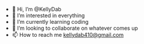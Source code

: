 - 👋 Hi, I’m @KellyDab
- 👀 I’m interested in everything
- 🌱 I’m currently learning coding
- 💞️ I’m looking to collaborate on whatever comes up
- 📫 How to reach me kellydab410@gmail.com

<!---
KellyDab/KellyDab is a ✨ special ✨ repository because its `README.md` (this file) appears on your GitHub profile.
You can click the Preview link to take a look at your changes.
--->
